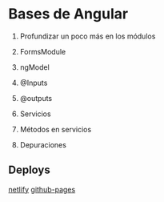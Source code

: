 # Bases de Angular

1. Profundizar un poco más en los módulos

2. FormsModule

3. ngModel

4. @Inputs

5. @outputs

6. Servicios

7. Métodos en servicios

8. Depuraciones

## Deploys
[netlify](https://rococo-melomakarona-556075.netlify.app/)
[github-pages](https://rdalvarez.github.io/angular-bases/)

